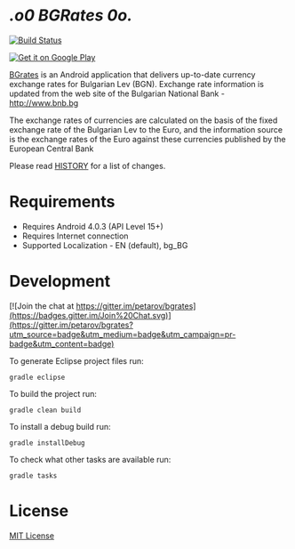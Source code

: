 _.o0 BGRates 0o._ 
=========================

[![Build Status](https://travis-ci.org/petarov/bgrates.svg?branch=dev)](https://travis-ci.org/petarov/bgrates) 

<a href="https://play.google.com/store/apps/details?id=net.vexelon.bgrates">
  <img alt="Get it on Google Play"
       src="https://developer.android.com/images/brand/en_generic_rgb_wo_45.png" />
</a>

[BGrates](https://play.google.com/store/apps/details?id=net.vexelon.bgrates) is an Android application that delivers up-to-date currency exchange rates for Bulgarian Lev (BGN). Exchange rate information is updated from the web site of the Bulgarian National Bank - http://www.bnb.bg

The exchange rates of currencies are calculated on the basis of the fixed exchange rate of the Bulgarian Lev to the Euro, and the information source is the exchange rates of the Euro against these currencies published by the European Central Bank

Please read [HISTORY](HISTORY) for a list of changes.

# Requirements

  * Requires Android 4.0.3 (API Level 15+)
  * Requires Internet connection
  * Supported Localization - EN (default), bg_BG

# Development 

[![Join the chat at https://gitter.im/petarov/bgrates](https://badges.gitter.im/Join%20Chat.svg)](https://gitter.im/petarov/bgrates?utm_source=badge&utm_medium=badge&utm_campaign=pr-badge&utm_content=badge)


To generate Eclipse project files run:

    gradle eclipse
    
To build the project run:

    gradle clean build

To install a debug build run:

    gradle installDebug

To check what other tasks are available run:

    gradle tasks

# License
[MIT License](LICENSE)
